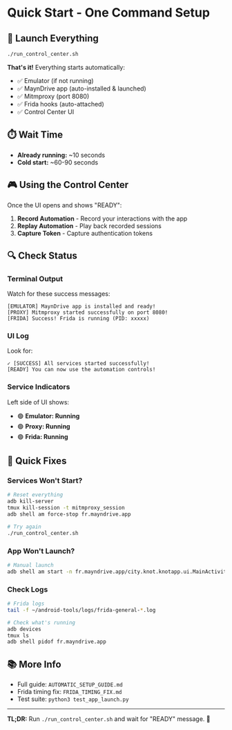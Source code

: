 # Quick Start - One Command Setup

## 🎯 Launch Everything

```bash
./run_control_center.sh
```

**That's it!** Everything starts automatically:
- ✅ Emulator (if not running)
- ✅ MaynDrive app (auto-installed & launched)
- ✅ Mitmproxy (port 8080)
- ✅ Frida hooks (auto-attached)
- ✅ Control Center UI

## ⏱️ Wait Time

- **Already running:** ~10 seconds
- **Cold start:** ~60-90 seconds

## 🎮 Using the Control Center

Once the UI opens and shows "READY":

1. **Record Automation** - Record your interactions with the app
2. **Replay Automation** - Play back recorded sessions
3. **Capture Token** - Capture authentication tokens

## 🔍 Check Status

### Terminal Output
Watch for these success messages:
```
[EMULATOR] MaynDrive app is installed and ready!
[PROXY] Mitmproxy started successfully on port 8080!
[FRIDA] Success! Frida is running (PID: xxxxx)
```

### UI Log
Look for:
```
✓ [SUCCESS] All services started successfully!
[READY] You can now use the automation controls!
```

### Service Indicators
Left side of UI shows:
- 🟢 **Emulator: Running**
- 🟢 **Proxy: Running**
- 🟢 **Frida: Running**

## 🐛 Quick Fixes

### Services Won't Start?
```bash
# Reset everything
adb kill-server
tmux kill-session -t mitmproxy_session
adb shell am force-stop fr.mayndrive.app

# Try again
./run_control_center.sh
```

### App Won't Launch?
```bash
# Manual launch
adb shell am start -n fr.mayndrive.app/city.knot.knotapp.ui.MainActivity
```

### Check Logs
```bash
# Frida logs
tail -f ~/android-tools/logs/frida-general-*.log

# Check what's running
adb devices
tmux ls
adb shell pidof fr.mayndrive.app
```

## 📚 More Info

- Full guide: `AUTOMATIC_SETUP_GUIDE.md`
- Frida timing fix: `FRIDA_TIMING_FIX.md`
- Test suite: `python3 test_app_launch.py`

---

**TL;DR:** Run `./run_control_center.sh` and wait for "READY" message. 🚀

